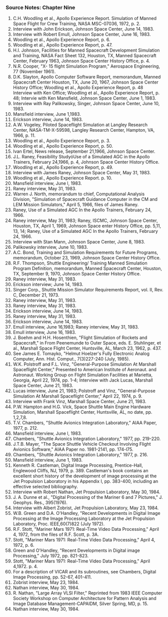 ### Source Notes: Chapter Nine

1.  C.H. Woodling et al., Apollo Experience Report. Simulation of Manned Space Flight for Crew Training, NASA MSC-07036, 1972, p. 2.
2.  Interview with John Erickson, Johnson Space Center, June 14, 1983.
3.  Interview with Robert Emull, Johnson Space Center, June 16, 1983.
4.  Woodling et al., Apollo Experience Report, p. 6.
5.  Woodling et al., Apollo Experience Report, p. 47.
6.  H.I. Johnson, Facilities for Manned Spacecraft Development Simulation and Training, NASA Fact Sheet 132, Houston, TX, Manned Spacecraft Center, February 1963, Johnson Space Center History Office, p. 4.
7.  N.R. Cooper, "X- 15 flight Simulation Program," Aerospace Engineering, 77 (November 1961).
8.  D.K. Slayton, Apollo Computer Software Report, memorandum, Manned Spacecraft Center Houston, TX, June 20, 1967, Johnson Space Center History Office; Woodling et al., Apollo Experience Report, p. 48 Interview with Ken Office; Woodling et al., Apollo Experience Report, p. 48; Intervie with Ken Mansfield, Johnson Space Center, June 1, 1983.
9.  Interview with Ray Palikowsky, Singer, Johnson Space Center, June 10, 1983.
10. Mansfield interview, June 1,1983.
11. Erickson interview, June 14, 1983.
12. A.W. Vogeley, Piloted Spaceflight Simulation at Langley Research Center, NASA-TM-X-59598, Langley Research Center, Hampton, VA, 1966, p. 11.
13. Woodling et al., Apollo Experience Report, p. 3.
14. Woodling et al., Apollo Experience Report, p. 50.
15. Ivan Ertel, News release, September 21,1966, Johnson Space Center.
16. J.L. Raney, Feasibility StudyóUse of a Simulated AGC in the Apollo Trainers, February 24,1966, p. 4, Johnson Space Center History Office.
17. Woodling et al., Apollo Experience Report, p. 49.
18. Interview with James Raney, Johnson Space Center, May 31, 1983.
19. Woodling et al., Apollo Experience Report. p. 10.
20. Mansfield interview, June l, 1983.
21. Raney interview, May 31, 1983.
22. Warren J. North, memorandum to chief, Computational Analysis Division, "Simulation of Spacecraft Guidance Computer in the CM and LEM Mission Simulators," April 5, 1966, files of James Raney.
23. Raney, Use of a Simulated AGC In the Apollo Trainers, February 24, 1966.
24. Raney interview, May 31, 1983; Raney, ISCMC, Johnson Space Center, Houston, TX, April 1, 1969, Johnson Space enter History Office, pp. 5,11, 13, 14; Raney, Use of a Simulated AGC In the Apollo Trainers, February 24, 1966.
25. Interview with Stan Mann, Johnson Space Center, June 8, 1983.
26. Palikowsky interview, June 10, 1983.
27. A.C. Bond, Training and Simulation Requirements for Future Programs, memorandum, October 23, 1969, Johnson Space Center History Office.
28. R.F. Thompson, Shuttle Engineering/ Training Manned Simulation Program Definition, memorandum, Manned Spacecraft Center, Houston, TX, September 9, 1970, Johnson Space Center History Office.
29. Raney interview, May 31, 1983.
30. Erickson interview; June 14, 1983.
31. Singer Corp., Shuttle Mission Simulator Requirements Report, vol. II, Rev. C, December 21, 1973.
32. Raney interview, May 31, 1983.
33. Raney interview, May 31, 1983.
34. Erickson interview, June 14, 1983.
35. Raney interview, May 31, 1983.
36. Erickson interview, June 14, 1983.
37. Emull interview, June 16,1983; Raney interview, May 31, 1983.
38. Emull interview, June 16, 1983.
39. J. Boehm and H.H. Hosenthien, "Flight Simulation of Rockets and Spacecraft," in From Peenemunde to Outer Space, eds. E. Stuhlinger, et al., Marshall Space Flight Center, Huntsville, AL, March 23, 1962, p. 437.
40. See James E. Tomayko, "Helmut Hoelzer's Fully Electronic Analog Computer, Ann. Hist. Comput., 7(3)227-240 (July, 1985).
41. W.K. Polstroff and F.L. Vinz, "General-Purpose Simulation At Marshall Spaceflight Center," Presented to American Institute of Aeronaut. and Astronaut. Working Group on Flight Simulation Facilities at Marietta, Georgia, April 22, 1974, pp. 1-4; Interview with Jack Lucas, Marshall Space Center, June 21, 1983.
42. Lucas interview, June 21, 1983; Polstroff and Vinz, "General-Purpose Simulation At Marshall Spaceflight Center," April 22, 1974, p. 9.
43. Interview with Frank Vinz, Marshall Space Center, June 21, 1983.
44. P.W. Hampton and H.G. Vick, Space Shuttle Main Engine Hardware Simulation, Marshall Spaceflight Center, Huntsville, AL, no date, pp. 1,2,7,8.
45. T.V. Chambers, "Shuttle Avionics Integration Laboratory," AIAA Paper, 1977, p. 212.
46. Mansfield interview, June l, 1983.
47. Chambers, "Shuttle Avionics Integration Laboratory," 1977, pp. 219-220.
48. J.T.B. Mayer, "The Space Shuttle Vehicle Checkout Involving Flight Avionics Software," AIAA Paper no. 1981-2141, pp. 174-l75.
49. Chambers, "Shuttle Avionics Integration Laboratory," 1977, p. 216.
50. Mansfield interview, June 1, 1983.
51. Kenneth R. Castleman, Digital Image Processing, Prentice-Hall, Englewood Cliffs, NJ, 1979, p. 389. Castleman's book contains an excellent short history of the development of image processing at the Jet Propulsion Laboratory in his Appendix I, pp. 383-400, including an effective selected bibliography.
52. Interview with Robert Nathan, Jet Propulsion Laboratory, May 30, 1984.
53. J. A. Dunne et al., "Digital Processing of the Mariner 6 and 7 Pictures," J. Geophys. Res., 395(1976).
54. Interview with Albert Zobrist, Jet Propulsion Laboratory, May 23, 1984.
55. W.B. Green and D.A. O'Handley, "Recent Developments in Digital Image Processing at the Image Processing Laboratory at the Jet Propulsion Laboratory, Proc. IEEE,60(7)822 (July 1972).
56. R.F. Stott, "Mariner Mars 1971: Real-Time Video Data Processing," April 4, 1972, from the files of R.F. Scott, p. 3A.
57. Stott, "Mariner Mars 1971: Real-Time Video Data Processing," April 4, 1972, p. 6.
58. Green and O'Handley, "Recent Developments in Digital image Processing," July 1972, pp. 821-823.
59. Stott, "Mariner Mars 1971: Real-Time Video Data Processing," April 4,1972. p. 4.
60. For a description of VICAR and its subroutines, see Chambers, Digital Image Processing, pp. 52-67, 401-411.
61. Zobrist interview, May 23, 1984.
62. Nathan interview, May 30, 1984.
63. R. Nathan, "Large Array VLSI Filter," Reprinted from 1983 IEEE Computer Society Workshop on Computer Architecture for Pattern Analysis and Image Database Management-CAPAIDM, Silver Spring, MD, p. 15.
64. Nathan interview, May 30, 1984.
